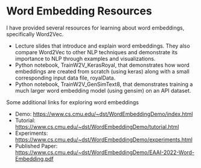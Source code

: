 # Word Embedding Resources
I have provided several resources for learning about word embeddings, specifically Word2Vec.

* Lecture slides that introduce and explain word embeddings. They also compare Word2Vec to other NLP techniques and demonstrate its importance to NLP through examples and visualizations.
* Python notebook, TrainW2V_KerasRoyal, that demonstrates how word embeddings are created from scratch (using keras) along with a small corresponding input data file, royalData.
* Python notebook, TrainW2V_GenSimText8, that demonstrates training a much larger word embedding model (using gensim) on an API dataset.

Some additional links for exploring word embeddings
* Demo: https://www.cs.cmu.edu/~dst/WordEmbeddingDemo/index.html
* Tutorial: https://www.cs.cmu.edu/~dst/WordEmbeddingDemo/tutorial.html
* Experiments: https://www.cs.cmu.edu/~dst/WordEmbeddingDemo/experiments.html
* Published Paper: https://www.cs.cmu.edu/~dst/WordEmbeddingDemo/EAAI-2022-Word-Embedding.pdf
